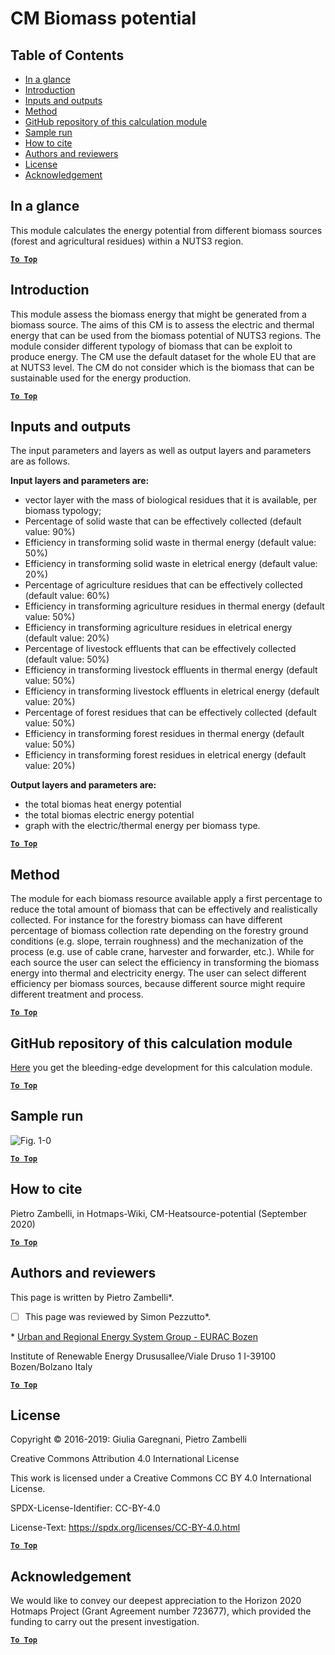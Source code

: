 # CM Biomass potential

## Table of Contents
* [In a glance](#in-a-glance)
* [Introduction](#introduction)
* [Inputs and outputs](#inputs-and-outputs)
* [Method](#method)
* [GitHub repository of this calculation module](#github-repository-of-this-calculation-module)
* [Sample run](#sample-run)
* [How to cite](#how-to-cite)
* [Authors and reviewers](#authors-and-reviewers)
* [License](#license)
* [Acknowledgement](#acknowledgement)

## In a glance

This module calculates the energy potential from different biomass sources (forest and agricultural residues) within a NUTS3 region.

[**`To Top`**](#table-of-contents)

## Introduction

This module assess the biomass energy that might be generated from a biomass source.
The aims of this CM is to assess the electric and thermal energy that can be used from the biomass potential of NUTS3 regions. The module consider different typology of biomass that can be exploit to produce energy.
The CM use the default dataset for the whole EU that are at NUTS3 level. 
The CM do not consider which is the biomass that can be sustainable used for the energy production.



[**`To Top`**](#table-of-contents)


## Inputs and outputs

The input parameters and layers as well as output layers and parameters are as follows.


**Input layers and parameters are:**

* vector layer with the mass of biological residues that it is available, per biomass typology;
* Percentage of solid waste that can be effectively collected (default value: 90%)
* Efficiency in transforming solid waste in thermal energy (default value: 50%)
* Efficiency in transforming solid waste in eletrical energy (default value: 20%)
* Percentage of agriculture residues that can be effectively collected (default value: 60%)
* Efficiency in transforming agriculture residues in thermal energy (default value: 50%)
* Efficiency in transforming agriculture residues in eletrical energy (default value: 20%)
* Percentage of livestock effluents that can be effectively collected (default value: 50%)
* Efficiency in transforming livestock effluents in thermal energy (default value: 50%)
* Efficiency in transforming livestock effluents in eletrical energy (default value: 20%)
* Percentage of forest residues that can be effectively collected (default value: 50%)
* Efficiency in transforming forest residues in thermal energy (default value: 50%)
* Efficiency in transforming forest residues in eletrical energy (default value: 20%)

**Output layers and parameters are:**

* the total biomas heat energy potential
* the total biomas electric energy potential
* graph with the electric/thermal energy per biomass type.

[**`To Top`**](#table-of-contents)


## Method

The module for each biomass resource available apply a first percentage to reduce the total amount of biomass that can be effectively and realistically collected. For instance for the forestry biomass can have different percentage of biomass collection rate depending on the forestry ground conditions (e.g. slope, terrain roughness) and the mechanization of the process (e.g. use of cable crane, harvester and forwarder, etc.).
While for each source the user can select the efficiency in transforming the biomass energy into thermal and electricity energy. The user can select different efficiency per biomass sources, because different source might require different treatment and process.


[**`To Top`**](#table-of-contents)


## GitHub repository of this calculation module

[Here](https://github.com/HotMaps/biomass_potential) you get the bleeding-edge development for this calculation module.

[**`To Top`**](#table-of-contents)


## Sample run

![Fig. 1-0](https://wiki.hotmaps.hevs.ch/en/CM-Biomass-potential/cm-biomass.png "Execute the Wind CM")


[**`To Top`**](#table-of-contents)


## How to cite

Pietro Zambelli, in Hotmaps-Wiki, CM-Heatsource-potential (September 2020)

[**`To Top`**](#table-of-contents)

## Authors and reviewers

This page is written by Pietro Zambelli\*.
- [ ] This page was reviewed by Simon Pezzutto\*.


\* [Urban and Regional Energy System Group - EURAC Bozen](http://www.eurac.edu/en/research/technologies/renewableenergy/researchfields/Pages/Energy-strategies-and-planning.aspx)

Institute of Renewable Energy
Drususallee/Viale Druso 1
I-39100 Bozen/Bolzano
Italy

[**`To Top`**](#table-of-contents)

## License

Copyright © 2016-2019: Giulia Garegnani, Pietro Zambelli

Creative Commons Attribution 4.0 International License

This work is licensed under a Creative Commons CC BY 4.0 International License.

SPDX-License-Identifier: CC-BY-4.0

License-Text: https://spdx.org/licenses/CC-BY-4.0.html

[**`To Top`**](#table-of-contents)

## Acknowledgement

We would like to convey our deepest appreciation to the Horizon 2020 Hotmaps Project (Grant Agreement number 723677), which provided the funding to carry out the present investigation.

[**`To Top`**](#table-of-contents)